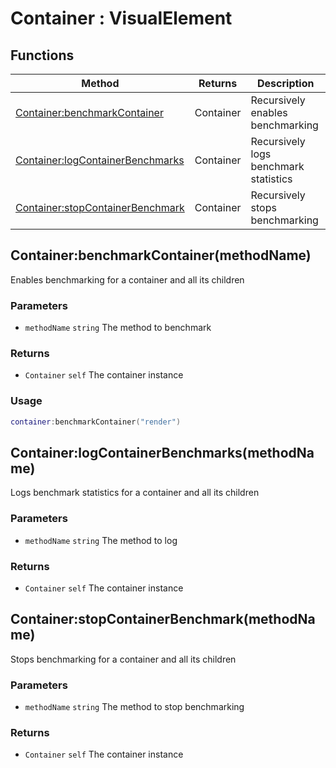 # Container : VisualElement

## Functions

|Method|Returns|Description|
|---|---|---|
|[Container:benchmarkContainer](#Container:benchmarkContainer)|Container|Recursively enables benchmarking
|[Container:logContainerBenchmarks](#Container:logContainerBenchmarks)|Container|Recursively logs benchmark statistics
|[Container:stopContainerBenchmark](#Container:stopContainerBenchmark)|Container|Recursively stops benchmarking


## Container:benchmarkContainer(methodName)
Enables benchmarking for a container and all its children

### Parameters
* `methodName` `string` The method to benchmark

### Returns
* `Container` `self` The container instance

### Usage
 ```lua
container:benchmarkContainer("render")
```

## Container:logContainerBenchmarks(methodName)
Logs benchmark statistics for a container and all its children

### Parameters
* `methodName` `string` The method to log

### Returns
* `Container` `self` The container instance

## Container:stopContainerBenchmark(methodName)
Stops benchmarking for a container and all its children

### Parameters
* `methodName` `string` The method to stop benchmarking

### Returns
* `Container` `self` The container instance


